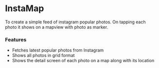 # InstaMap #

To create a simple feed of instagram popular photos. On tapping each photo it shows on a mapview with photo as marker.

### Features ###
* Fetches latest popular photos from Instagram
* Shows all photos in grid format
* Shows the detail screen of each photo on a map along with its location